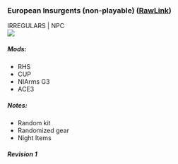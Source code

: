 ### European Insurgents (non-playable)  ([RawLink](https://raw.githubusercontent.com/reptiloids/Gear_Kits_Collection/master/West/German%20Army%201-4-4/Kits%20Bundeswehr%20Flectarn.sqf))
IRREGULARS | NPC
<br />
<img src="https://github.com/reptiloids/Gear_Kits_Collection/raw/master/West/German%20Army%201-4-4/Overview.jpg" />

##### Mods:
- RHS
- CUP
- NIArms G3
- ACE3

##### Notes:
- Random kit
- Randomized gear
- Night Items

##### Revision 1
